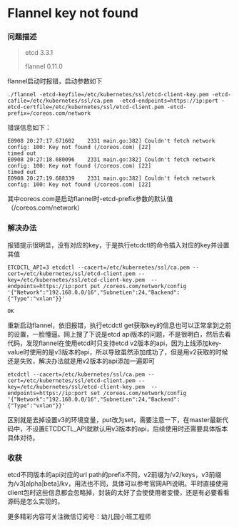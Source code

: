 # Flannel key not found


### 问题描述

> etcd 3.3.1
>
> flannel 0.11.0

flannel启动时报错，启动参数如下

```shell
./flannel -etcd-keyfile=/etc/kubernetes/ssl/etcd-client-key.pem -etcd-cafile=/etc/kubernetes/ssl/ca.pem  -etcd-endpoints=https://ip:port -etcd-certfile=/etc/kubernetes/ssl/etcd-client.pem -etcd-prefix=/coreos.com/network
```

错误信息如下：

```shell
E0908 20:27:17.671602    2331 main.go:382] Couldn't fetch network config: 100: Key not found (/coreos.com) [22]
timed out
E0908 20:27:18.680096    2331 main.go:382] Couldn't fetch network config: 100: Key not found (/coreos.com) [22]
timed out
E0908 20:27:19.688339    2331 main.go:382] Couldn't fetch network config: 100: Key not found (/coreos.com) [22]
```

其中coreos.com是启动flannel时-etcd-prefix参数的默认值（/coreos.com/network）

### 解决办法

报错提示很明显，没有对应的key，于是执行etcdctl的命令插入对应的key并设置其值

```shell
ETCDCTL_API=3 etcdctl --cacert=/etc/kubernetes/ssl/ca.pem --cert=/etc/kubernetes/ssl/etcd-client.pem --key=/etc/kubernetes/ssl/etcd-client-key.pem  --endpoints=https://ip:port put /coreos.com/network/config '{"Network":"192.168.0.0/16","SubnetLen":24,"Backend":{"Type":"vxlan"}}'

OK
```

重新启动flannel，依旧报错，执行etcdctl get获取key的信息也可以正常拿到之前的设置，一脸懵逼。网上搜了下说是etcd api版本的问题，不是很明白，然后去看代码，发现flannel在使用etcd时只支持etcd v2版本的api，因为上线添加key-value时使用的是v3版本的api，所以导致虽然添加成功了，但是用v2获取的时候还是失败，解决办法就是用v2版本的api添加一遍即可

```shell
etcdctl --cacert=/etc/kubernetes/ssl/ca.pem --cert=/etc/kubernetes/ssl/etcd-client.pem --key=/etc/kubernetes/ssl/etcd-client-key.pem  --endpoints=https://ip:port set /coreos.com/network/config '{"Network":"192.168.0.0/16","SubnetLen":24,"Backend":{"Type":"vxlan"}}'
```

区别就是去掉设置v3的环境变量，put改为set，需要注意一下，在master最新代码中，不设置ETCDCTL_API就默认用v3版本的api，后续使用时还需要具体版本具体对待。

### 收获

etcd不同版本的api对应的url path的prefix不同，v2前缀为/v2/keys，v3前缀为/v3[alpha|beta]/kv，用法也不同，具体可以参考官网API说明。平时直接使用client包时这些信息都会忽略掉，封装的太好了会使使用者变傻，还是有必要看看源码是怎么实现的。



更多精彩内容可关注微信订阅号：幼儿园小班工程师
